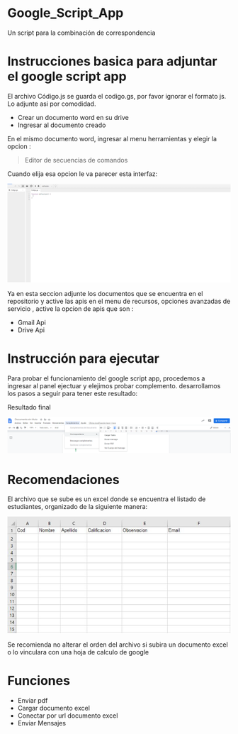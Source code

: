 # Google_Script_App
Un script para la combinación de correspondencia

# Instrucciones basica para adjuntar el google script app

El archivo Código.js se guarda el codigo.gs, por favor ignorar el formato js.
Lo adjunte asi por comodidad.

- Crear un documento word en su drive
- Ingresar al documento creado

En el mismo documento word, ingresar al menu herramientas y elegir la opcion :

> Editor de secuencias de comandos

Cuando elija esa opcion le va parecer esta interfaz:

<img src="https://github.com/josePsauco/Img/blob/master/image.png" width="700"/>

Ya en esta seccion adjunte los documentos que se encuentra en el repositorio y active las apis en el menu de recursos, opciones avanzadas de servicio , active la opcion
de apis que son  :

- Gmail Api
- Drive Api

# Instrucción para ejecutar

Para probar el funcionamiento del google script app, procedemos a ingresar al panel ejectuar y elejimos probar complemento.
desarrollamos los pasos a seguir para tener este resultado:


Resultado final

<img src="https://github.com/josePsauco/Img/blob/master/propiedad.png" width="700"/>


# Recomendaciones

El archivo que se sube es un excel donde se encuentra el listado de estudiantes, organizado de la siguiente manera:

<img src="https://github.com/josePsauco/Img/blob/master/excel.JPG" width="700"/>

Se recomienda no alterar el orden del archivo si subira un documento excel o lo vinculara con una hoja de calculo de google

# Funciones

- Enviar pdf
- Cargar documento excel
- Conectar por  url documento excel
- Enviar Mensajes
